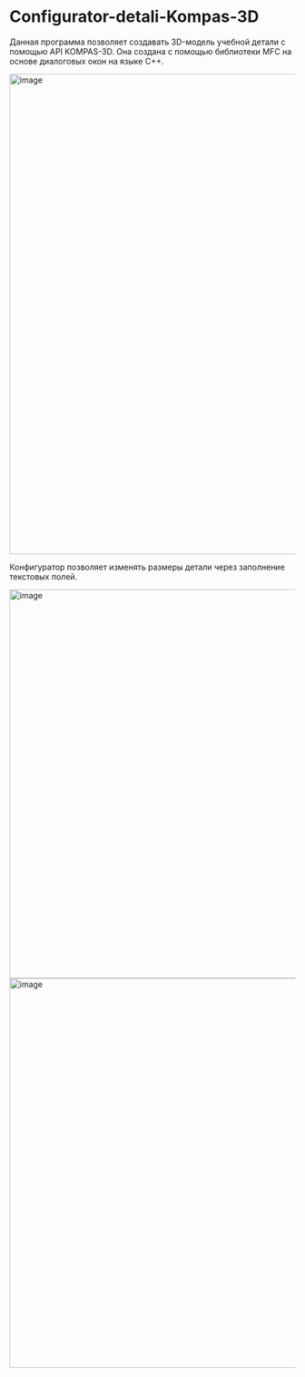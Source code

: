 # Configurator-detali-Kompas-3D
Данная программа позволяет создавать 3D-модель учебной детали с помощью API KOMPAS-3D. Она создана с помощью библиотеки MFC на основе диалоговых окон на языке C++.

<img width="857" height="846" alt="image" src="https://github.com/user-attachments/assets/2561ec98-b94a-4960-829f-800506f4d4f9" />

Конфигуратор позволяет изменять размеры детали через заполнение текстовых полей.

<img width="858" height="685" alt="image" src="https://github.com/user-attachments/assets/7ce5e733-7317-45c6-9d5c-4a3340188928" />

<img width="1110" height="686" alt="image" src="https://github.com/user-attachments/assets/5b69e731-5c2f-40c4-af98-c4b9f6d8aa6e" />

